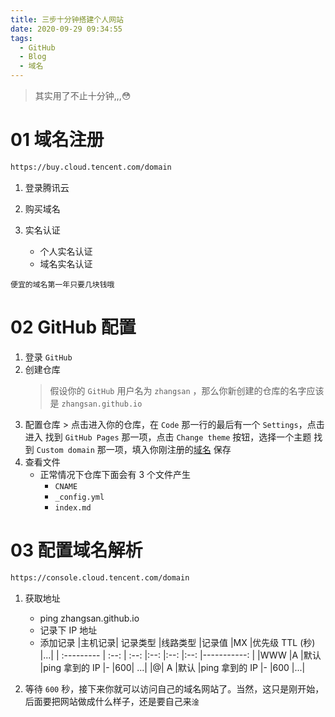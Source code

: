 ```yaml
---
title: 三步十分钟搭建个人网站
date: 2020-09-29 09:34:55
tags:
  - GitHub
  - Blog
  - 域名
---
```


> 其实用了不止十分钟,,,😳

# 01 域名注册

```markdown
https://buy.cloud.tencent.com/domain
```

1. 登录腾讯云
1. 购买域名
1. 实名认证

   - 个人实名认证
   - 域名实名认证

`便宜的域名第一年只要几块钱哦`

# 02 GitHub 配置

1. 登录 `GitHub`
1. 创建仓库
   > 假设你的 `GitHub` 用户名为 `zhangsan` ，那么你新创建的仓库的名字应该是 `zhangsan.github.io`
1. 配置仓库 > 点击进入你的仓库，在 `Code` 那一行的最后有一个 `Settings`，点击进入
   找到 `GitHub Pages` 那一项，点击 `Change theme` 按钮，选择一个主题
   找到 `Custom domain` 那一项，填入你刚注册的[域名](不填的话可以直接访问`zhangsan.github.io`看效果 "注") 保存
1. 查看文件
   - 正常情况下仓库下面会有 3 个文件产生
     - `CNAME`
     - `_config.yml`
     - `index.md`

# 03 配置域名解析

```markdown
https://console.cloud.tencent.com/domain
```

1. 获取地址

   - ping zhangsan.github.io
   - 记录下 IP 地址
   - 添加记录
     |主机记录| 记录类型 |线路类型 |记录值 |MX |优先级 TTL (秒) |...|
     | :--------- | :--: | :--: |:--: |:--: |:--: |-----------: |
     |WWW |A |默认 |ping 拿到的 IP |- |600| ...|
     |@| A |默认 |ping 拿到的 IP |- |600 |...|

1. 等待 `600` 秒，接下来你就可以访问自己的域名网站了。当然，这只是刚开始，后面要把网站做成什么样子，还是要自己来`淦`
